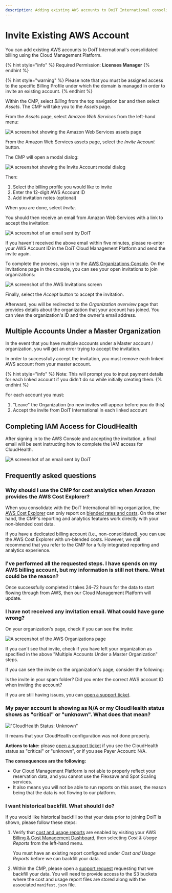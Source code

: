 ```yaml
---
description: Adding existing AWS accounts to DoiT International consolidated billing
---
```


# Invite Existing AWS Account

You can add existing AWS accounts to DoiT International's consolidated billing using the Cloud Management Platform.

{% hint style="info" %}
Required Permission: **Licenses Manager**
{% endhint %}

{% hint style="warning" %}
Please note that you must be assigned access to the specific Billing Profile under which the domain is managed in order to invite an existing account.
{% endhint %}

Within the CMP, select _Billing_ from the top navigation bar and then select _Assets_. The CMP will take you to the _Assets_ page.

From the _Assets_ page, select _Amazon Web Services_ from the left-hand menu:

![A screenshot showing the Amazon Web Services assets page](../.gitbook/assets/cmp-assets-aws.png)

From the Amazon Web Services assets page, select the _Invite Account_ button.

The CMP will open a modal dialog:

![A screenshot showing the _Invite Account_ modal dialog](../.gitbook/assets/cmp-assets-aws-invite-account-modal.png)

Then:

1. Select the billing profile you would like to invite
2. Enter the 12-digit AWS Account ID
3. Add invitation notes (optional)

When you are done, select _Invite_.

You should then receive an email from Amazon Web Services with a link to accept the invitation:

![A screenshot of an email sent by DoiT](../.gitbook/assets/email-invite-existing-3.png)

If you haven't received the above email within five minutes, please re-enter your AWS Account ID in the DoiT Cloud Management Platform and send the invite again.

To complete the process, sign in to the [AWS Organizations Console](https://console.aws.amazon.com/organizations/). On the Invitations page in the console, you can see your open invitations to join organizations:

![A screenshot of the AWS _Invitations_ screen](../.gitbook/assets/aws-invite-4.png)

Finally, select the _Accept_ button to accept the invitation.

Afterward, you will be redirected to the _Organization overview_ page that provides details about the organization that your account has joined. You can view the organization's ID and the owner's email address.

## Multiple Accounts Under a Master Organization

In the event that you have multiple accounts under a Master account / organization, you will get an error trying to accept the invitation.

In order to successfully accept the invitation, you must remove each linked AWS account from your master account.

{% hint style="info" %}
Note: This will prompt you to input payment details for each linked account if you didn't do so while initially creating them.
{% endhint %}

For each account you must:

1. "Leave" the Organization (no new invites will appear before you do this)
2. Accept the invite from DoiT International in each linked account

## Completing IAM Access for CloudHealth

After signing in to the AWS Console and accepting the invitation, a final email will be sent instructing how to complete the IAM access for CloudHealth.

![A screenshot of an email sent by DoiT](../.gitbook/assets/email-invite-5.png)

## Frequently asked questions

### Why should I use the CMP for cost analytics when Amazon provides the AWS Cost Explorer?

When you consolidate with the DoiT International billing organization, the [AWS Cost Explorer](https://aws.amazon.com/aws-cost-management/aws-cost-explorer/) can only report on [blended rates and costs](https://docs.aws.amazon.com/awsaccountbilling/latest/aboutv2/con-bill-blended-rates.html#Blended_CB). On the other hand, the CMP's reporting and analytics features work directly with your non-blended cost data.

If you have a dedicated billing account (i.e., non-consolidated), you can use the AWS Cost Explorer with un-blended costs. However, we still recommend that you refer to the CMP for a fully integrated reporting and analytics experience.

### I've performed all the requested steps. I have spends on my AWS billing account, but my information is still not there. What could be the reason?

Once successfully completed it takes 24&ndash;72 hours for the data to start flowing through from AWS, then our Cloud Management Platform will update.

### I have not received any invitation email. What could have gone wrong?

On your organization's page, check if you can see the invite:

![A screenshot of the _AWS Organizations_ page](../.gitbook/assets/aws-invite-6.png)

If you can't see that invite, check if you have left your organization as specified in the above "Multiple Accounts Under a Master Organization" steps.

If you can see the invite on the organization's page, consider the following:

Is the invite in your spam folder? Did you enter the correct AWS account ID when inviting the account?

If you are still having issues, you can [open a support ticket](https://hello.doit-intl.com/support).

### My payer account is showing as N/A or my CloudHealth status shows as "critical" or "unknown". What does that mean?

!["CloudHealth Status: Unknown"](../.gitbook/assets/cmp-cloudhealth-status-unknown.png)

It means that your CloudHealth configuration was not done properly.

**Actions to take:** please [open a support ticket](https://hello.doit-intl.com/support) if you see the CloudHealth status as "critical" or "unknown", or if you see Payer Account: N/A.

**The consequences are the following:**

* Our Cloud Management Platform is not able to properly reflect your reservation data, and you cannot use the Flexsave and Spot Scaling services.
* It also means you will not be able to run reports on this asset, the reason being that the data is not flowing to our platform.

### I want historical backfill. What should I do?

If you would like historical backfill so that your data prior to joining DoiT is shown, please follow these steps:

1. Verify that [cost and usage reports](https://docs.aws.amazon.com/cur/latest/userguide/cur-create.html) are enabled by visiting your AWS [Billing & Cost Management Dashboard](https://console.aws.amazon.com/billing/home#/), then selecting _Cost & Usage Reports_ from the left-hand menu.

   You must have an existing report configured under _Cost and Usage Reports_ before we can backfill your data.

2. Within the CMP, please open a [support request](../services/consulting-support/README.md) requesting that we backfill your data. You will need to provide access to the S3 buckets where the cost and usage report files are stored along with the associated `manifest.json` file.
